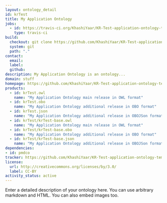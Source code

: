 ```yaml
---
layout: ontology_detail
id: krTest
title: My Application Ontology
jobs:
  - id: https://travis-ci.org/KhashiYaar/KR-Test-application-ontology-template
    type: travis-ci
build:
  checkout: git clone https://github.com/KhashiYaar/KR-Test-application-ontology-template.git
  system: git
  path: "."
contact:
  email: 
  label: 
  github: 
description: My Application Ontology is an ontology...
domain: stuff
homepage: https://github.com/KhashiYaar/KR-Test-application-ontology-template
products:
  - id: krTest.owl
    name: "My Application Ontology main release in OWL format"
  - id: krTest.obo
    name: "My Application Ontology additional release in OBO format"
  - id: krTest.json
    name: "My Application Ontology additional release in OBOJSon format"
  - id: krTest/krTest-base.owl
    name: "My Application Ontology main release in OWL format"
  - id: krTest/krTest-base.obo
    name: "My Application Ontology additional release in OBO format"
  - id: krTest/krTest-base.json
    name: "My Application Ontology additional release in OBOJSon format"
dependencies:
- id: pmdco
tracker: https://github.com/KhashiYaar/KR-Test-application-ontology-template/issues
license:
  url: http://creativecommons.org/licenses/by/3.0/
  label: CC-BY
activity_status: active
---
```


Enter a detailed description of your ontology here. You can use arbitrary markdown and HTML.
You can also embed images too.

